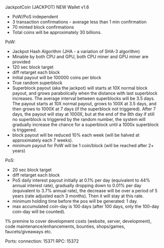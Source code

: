 JackpotCoin (JACKPOT) NEW Wallet v1.6

- PoW/PoS independent
- 3 transaction confirmations - average less than 1 min confirmation
- 70 minted block confirmations
- Total coins will be approximately 30 billions.

PoW:
- Jackpot Hash Algorithm (JHA - a variation of SHA-3 algorithm)
- Minable by both CPU and GPU, both CPU miner and GPU miner are provided
- 120 sec block target
- diff retarget each block
- Initial payout will be 100000 coins per block
- True random superblock 
- Superblock payout (aka the jackpot) will starts at 10X normal block payout, and grows parabolically when the distance with last superblock increases. The average interval between superblocks will be 3.5 days. The payout starts at 10X normal payout, grows to 100X at 3.5 days, and then grows to 1000X at 7 days (if the superblock not triggered). After 7 days, the payout will stay at 1000X, but at the end of the 8th day if still no superblock is triggered by the random number, the system will gradually increase the chance for a superblock until a 1000x superblock is triggered.
- block payout will be reduced 10% each week (will be halved at approximately each 7 weeks).
- minimum payout for PoW will be 1 coin/block (will be reached after 2+ years)

PoS:
- 20 sec block target
- diff retarget each block
- PoS daily interest payout initially at 0.1% per day (equivalent to 44% annual interest rate), gradually dropping down to 0.01% per day (equivalent to 3.7% annual rate), the decrease will be over a period of 5 years (rate adjusted each 3 months). Then it will stay at this rate.
- minimum holding time before the pos will be generated: 1 day.
- max accumulated coin-day is 100 days (after 100 days, only the 100-day coin-day will be counted).

1% premine to cover development costs (website, server, development), code maintenance/enhancements, bounties, shops/games, faucets/giveaways etc.


Ports:
connection:	15371
RPC:		15372
